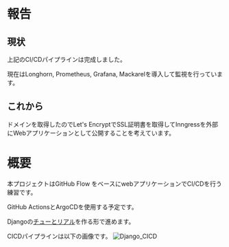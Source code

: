 # 報告
## 現状
上記のCI/CDパイプラインは完成しました。

現在はLonghorn, Prometheus, Grafana, Mackarelを導入して監視を行っています。

## これから
ドメインを取得したのでLet's EncryptでSSL証明書を取得してInngressを外部にWebアプリケーションとして公開することを考えています。

# 概要
本プロジェクトはGitHub Flow をベースにwebアプリケーションでCI/CDを行う練習です。

GitHub ActionsとArgoCDを使用する予定です。

Djangoの[チューとリアル](https://docs.djangoproject.com/ja/4.2/intro/)を作る形で進めます。


CICDパイプラインは以下の画像です。
![Django_CICD](https://github.com/yu-kod/webApp-cicd/assets/48035533/e0316143-2368-4901-b279-d5b3bb914277)
